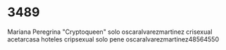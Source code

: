 # 3489
Mariana Peregrina "Cryptoqueen" solo oscaralvarezmartinez crisexual acetarcasa hoteles cripsexual solo pene oscaralvarezmartinez48564550
